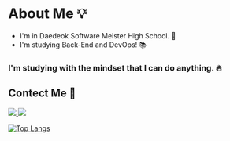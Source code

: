 # About Me 💡
- I'm in Daedeok Software Meister High School. 🏫
- I'm studying Back-End and DevOps! 📚

### I'm studying with the mindset that I can do anything. 🔥

## Contect Me 💬
<p>
    <a href="https://velog.io/@jyk1029" target="_blank">
        <img src="https://img.shields.io/badge/Velog-20c997?style=flat-square&logo=Vimeo&logoColor=white"/>
     </a>
    <a href="jyk102999@gmail.com" target="_blank">
        <img src="https://img.shields.io/badge/Gmail-EA4335?style=flat-square&logo=Gmail&logoColor=white"/>
    </a>
 </p>

[![Top Langs](https://github-readme-stats.vercel.app/api/top-langs/?username=jyk1029&layout=compact&langs_count=4)](https://github.com/anuraghazra/github-readme-stats)
